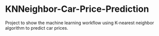 # KNNeighbor-Car-Price-Prediction
Project to show the machine learning workflow using K-nearest neighbor algorithm to predict car prices.
